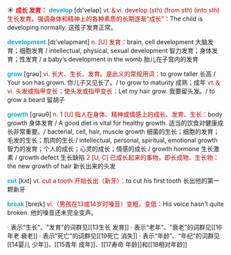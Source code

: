 ☀ <font color="red">**成长 发育：**</font>
<font color="sky blue">**develop**</font> [dɪ'veləp] 
<font color="#c00000">vt.＆vi. develop (sth) (from sth) (into sth) 生长发育。强调身体和精神上的各种素质的长期逐渐“成长”：</font>The child is developing normally. 这孩子发育正常。

<font color="sky blue">**development**</font> [dɪ'veləpmənt] 
<font color="#c00000">n. [U] 发育：</font>brain, cell development 大脑发育；细胞发育 / intellectual, physical, sexual development 智力发育；身体发育；性发育 / a baby’s development in the womb 胎儿在子宫内的发育

<font color="sky blue">**grow**</font> [ɡrəʊ] 
<font color="#c00000">vi. 长大、生长、发育。是此义的常规用词：</font>to grow taller 长高 / Your son has grown. 你儿子又见长了。/ to grow to maturity 成熟；成年 <font color="#c00000">vt.＆vi. 头发或指甲变长；使头发或指甲变长：</font>Let my hair grow. 我要留头发。/ to grow a beard 留胡子

<font color="sky blue">**growth**</font> [ɡrəʊθ] 
<font color="#c00000">n. 1 [U] 指人在身体、精神或情感上的成长、发育、生长：</font>body growth 身体发育 / A good diet is vital for healthy growth. 适当的饮食对健康成长非常重要。/ bacterial, cell, hair, muscle growth 细菌的生长；细胞的发育；毛发的生长；肌肉的生长 / intellectual, personal, spiritual, emotional growth 智力的发育；个人的成长；心灵的成长；情感的成长 / growth hormone 生长激素 / growth defect 生长缺陷 <font color="#c00000">2 [U, C] 已成长起来的事物，即长成物、生长物：</font>the new growth of hair 新长出来的头发

<font color="sky blue">**cut**</font> [kʌt] 
<font color="#c00000">vt. cut a tooth 开始长出（新牙）：</font>to cut his first tooth 长出他的第一颗新牙

<font color="sky blue">**break**</font> [breɪk] 
<font color="#c00000">vi.（男孩在13或14岁时嗓音）变粗，变低：</font>His voice hasn’t quite broken. 他的嗓音还未完全变声。

· 表示“生长”、“发育”的词群见[[13生长 发育]]
· 表示“老年”、“衰老”的词群见[[16年老 衰老]]
· 表示“死亡”的词群见[[19死亡 消失]]
· 表示“年龄”、“年纪”的词群见[[14婴儿 少年]]、[[15青年 成年]]、[[17寿命 年龄]]和[[18相对年龄]]
